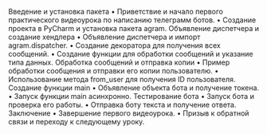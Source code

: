 Введение и установка пакета
• Приветствие и начало первого практического видеоурока по написанию телеграмм ботов.
• Создание проекта в PyCharm и установка пакета agram.
Объявление диспетчера и создание хендлера
• Объявление диспетчера и импорт agram.dispatcher.
• Создание декоратора для получения всех сообщений.
• Создание функции для обработки сообщений и указание типа данных.
Обработка сообщений и отправка копии
• Пример обработки сообщения и отправки его копии пользователю.
• Использование метода from_user для получения ID пользователя.
Создание функции main
• Объявление объекта бота и получение токена.
• Запуск функции main асинхронно.
Тестирование бота
• Запуск бота и проверка его работы.
• Отправка боту текста и получение ответа.
Заключение
• Завершение первого видеоурока.
• Призыв к обратной связи и переходу к следующему уроку.